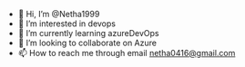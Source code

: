 - 👋 Hi, I’m @Netha1999
- 👀 I’m interested in devops
- 🌱 I’m currently learning azureDevOps
- 💞️ I’m looking to collaborate on Azure 
- 📫 How to reach me through email netha0416@gmail.com
<!---
Netha1999/Netha1999 is a ✨ special ✨ repository because its `README.md` (this file) appears on your GitHub profile.
You can click the Preview link to take a look at your changes.
--->
